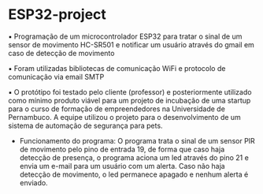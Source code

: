 # ESP32-project

▪	Programação de um microcontrolador ESP32 para tratar o sinal de um sensor de movimento HC-SR501 e notificar um usuário através do gmail em caso de detecção de movimento

▪	Foram utilizadas bibliotecas de comunicação WiFi e protocolo de comunicação via email SMTP

▪	O protótipo foi testado pelo cliente (professor) e posteriormente utilizado como mínimo produto viável para um projeto de incubação de uma startup para o curso de formação de empreendedores na Universidade de Pernambuco. A equipe utilizou o projeto para o desenvolvimento de um sistema de automação de segurança para pets. 


- Funcionamento do programa:
O programa trata o sinal de um sensor PIR de movimento pelo pino de entrada 19, de forma que caso haja detecção de presença, o programa aciona um led
através do pino 21 e envia um e-mail para um usuário com um alerta. Caso não haja detecção de movimento, o led permanece apagado e nenhum alerta é enviado.
